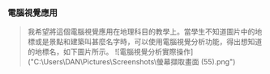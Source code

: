 ### 電腦視覺應用

> 我希望將這個電腦視覺應用在地理科目的教學上。當學生不知道圖片中的地標或是景點和建築叫甚麼名字時，可以使用電腦視覺分析功能，得出想知道的地標名，如下圖片所示。
![電腦視覺分析實際操作]("C:\Users\DAN\Pictures\Screenshots\螢幕擷取畫面 (55).png")
